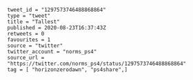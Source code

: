 ```
tweet_id = "1297573746488868864"
type = "tweet"
title = "Tallest"
published = 2020-08-23T16:37:43Z
retweets = 0
favourites = 1
source = "twitter"
twitter_account = "norms_ps4"
source_url = "https://twitter.com/norms_ps4/status/1297573746488868864"
tag = [ "horizonzerodawn", "ps4share",]
```

<p class='image'><img src='https://mnf.m17s.net/2020/08/23/EgHocVpXoAAj_pt.jpg' alt=''></p>

